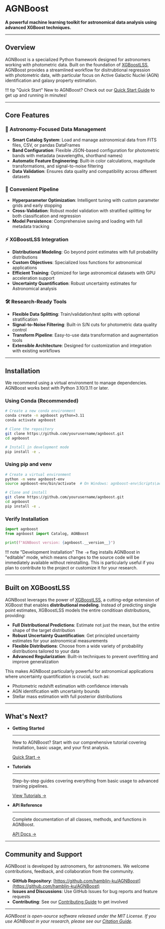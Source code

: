 # AGNBoost

**A powerful machine learning toolkit for astronomical data analysis using advanced XGBoost techniques.**

---

## Overview

AGNBoost is a specialized Python framework designed for astronomers working with photometric data. Built on the foundation of [XGBoostLSS](https://statmixedml.github.io/XGBoostLSS/), AGNBoost provides a streamlined workflow for disitrubtional regression with photometric data, with particular focus on Active Galactic Nuclei (AGN) identification and galaxy property estimation.

!!! tip "Quick Start"
    New to AGNBoost? Check out our [Quick Start Guide](getting-started.md) to get up and running in minutes!

---

## Core Features

### 🔭 **Astronomy-Focused Data Management**
- **Smart Catalog System**: Load and manage astronomical data from FITS files, CSV, or pandas DataFrames
- **Band Configuration**: Flexible JSON-based configuration for photometric bands with metadata (wavelengths, shorthand names)
- **Automatic Feature Engineering**: Built-in color calculations, magnitude transformations, and signal-to-noise filtering
- **Data Validation**: Ensures data quality and compatibility across different datasets

### 🚀 **Convenient Pipeline**
- **Hyperparameter Optimization**: Intelligent tuning with custom parameter grids and early stopping
- **Cross-Validation**: Robust model validation with stratified splitting for both classification and regression
- **Model Persistence**: Comprehensive saving and loading with full metadata tracking

### ⚡ **XGBoostLSS Integration**
- **Distributional Modeling**: Go beyond point estimates with full probability distributions
- **Custom Objectives**: Specialized loss functions for astronomical applications
- **Efficient Training**: Optimized for large astronomical datasets with GPU acceleration support
- **Uncertainty Quantification**: Robust uncertainty estimates for Astronomical analysis

### 🛠 **Research-Ready Tools**
- **Flexible Data Splitting**:  Train/validation/test splits with optional stratification
- **Signal-to-Noise Filtering**: Built-in S/N cuts for photometric data quality control
- **Transform Pipeline**: Easy-to-use data transformation and augmentation tools
- **Extensible Architecture**: Designed for customization and integration with existing workflows

---

## Installation

We recommend using a virtual environment to manage dependencies. AGNBoost works best with Python 3.10/3.11 or later.

### Using Conda (Recommended)

```bash
# Create a new conda environment
conda create -n agnboost python=3.11
conda activate agnboost

# Clone the repository
git clone https://github.com/yourusername/agnboost.git
cd agnboost

# Install in development mode
pip install -e .
```

### Using pip and venv

```bash
# Create a virtual environment
python -m venv agnboost-env
source agnboost-env/bin/activate  # On Windows: agnboost-env\Scripts\activate

# Clone and install
git clone https://github.com/yourusername/agnboost.git
cd agnboost
pip install -e .
```

### Verify Installation

```python
import agnboost
from agnboost import Catalog, AGNBoost

print(f"AGNBoost version: {agnboost.__version__}")
```

!!! note "Development Installation"
    The `-e` flag installs AGNBoost in "editable" mode, which means changes to the source code will be immediately available without reinstalling. This is particularly useful if you plan to contribute to the project or customize it for your research.

---

## Built on XGBoostLSS

AGNBoost leverages the power of [XGBoostLSS](https://statmixedml.github.io/XGBoostLSS/), a cutting-edge extension of XGBoost that enables **distributional modeling**. Instead of predicting single point estimates, XGBoostLSS models the entire conditioan distributions, providing:

- **Full Distributional Predictions**: Estimate not just the mean, but the entire shape of the target distribution
- **Robust Uncertainty Quantification**: Get principled uncertainty estimates for your astronomical measurements  
- **Flexible Distributions**: Choose from a wide variety of probability distributions tailored to your data
- **Advanced Regularization**: Built-in techniques to prevent overfitting and improve generalization

This makes AGNBoost particularly powerful for astronomical applications where uncertainty quantification is crucial, such as:

- Photometric redshift estimation with confidence intervals
- AGN identification with uncertainty bounds
- Stellar mass estimation with full posterior distributions

---


## What's Next?

<div class="grid cards" markdown>

-   **Getting Started**

    ---

    New to AGNBoost? Start with our comprehensive tutorial covering installation, basic usage, and your first analysis.

    [Quick Start →](getting-started.md)

-   **Tutorials**

    ---

    Step-by-step guides covering everything from basic usage to advanced training pipelines.

    [View Tutorials →](tutorials/)

-   **API Reference**

    ---

    Complete documentation of all classes, methods, and functions in AGNBoost.

    [API Docs →](api.md)

</div>

---

## Community and Support

AGNBoost is developed by astronomers, for astronomers. We welcome contributions, feedback, and collaboration from the community.

- **GitHub Repository**: [https://github.com/hamblin-ku/AGNBoost](https://github.com/hamblin-ku/AGNBoost)
- **Issues and Discussions**: Use GitHub Issues for bug reports and feature requests
- **Contributing**: See our [Contributing Guide](contributing.md) to get involved

---

*AGNBoost is open-source software released under the MIT License. If you use AGNBoost in your research, please see our [Citation Guide](citation.md).*

